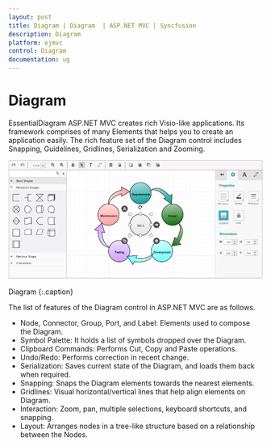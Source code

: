```yaml
---
layout: post
title: Diagram | Diagram  | ASP.NET MVC | Syncfusion
description: Diagram
platform: ejmvc
control: Diagram
documentation: ug
---
```


# Diagram

EssentialDiagram ASP.NET MVC creates rich Visio-like applications. Its framework comprises of many Elements that helps you to create an application easily. The rich feature set of the Diagram control includes Snapping, Guidelines, Gridlines, Serialization and Zooming.



![](Overview_images/Overview_img1.png)

Diagram
{:.caption}


The list of features of the Diagram control in ASP.NET MVC are as follows.

* Node, Connector, Group, Port, and Label: Elements used to compose the Diagram.
* Symbol Palette: It holds a list of symbols dropped over the Diagram.
* Clipboard Commands: Performs Cut, Copy and Paste operations.
* Undo/Redo: Performs correction in recent change.
* Serialization: Saves current state of the Diagram, and loads them back when required.
* Snapping: Snaps the Diagram elements towards the nearest elements.
* Gridlines: Visual horizontal/vertical lines that help align elements on Diagram.
* Interaction: Zoom, pan, multiple selections, keyboard shortcuts, and snapping.
* Layout: Arranges nodes in a tree-like structure based on a relationship between the Nodes.
